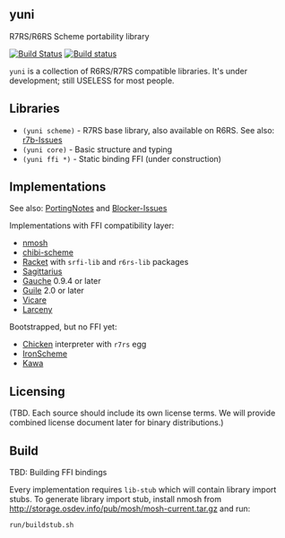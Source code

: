 yuni
----

R7RS/R6RS Scheme portability library

[![Build Status](https://travis-ci.org/okuoku/yuni.svg?branch=master)](https://travis-ci.org/okuoku/yuni)
[![Build status](https://ci.appveyor.com/api/projects/status/0mtb3ldlwk2qwvck/branch/master?svg=true)](https://ci.appveyor.com/project/okuoku/yuni/branch/master)

`yuni` is a collection of R6RS/R7RS compatible libraries. It's under development; still USELESS for most people.

## Libraries

 * `(yuni scheme)` - R7RS base library, also available on R6RS. See also: [r7b-Issues][]
 * `(yuni core)` - Basic structure and typing
 * `(yuni ffi *)` - Static binding FFI (under construction)

## Implementations

See also: [PortingNotes][] and [Blocker-Issues][]

Implementations with FFI compatibility layer:

 * [nmosh](https://github.com/okuoku/mosh)
 * [chibi-scheme](http://synthcode.com/wiki/chibi-scheme)
 * [Racket](https://racket-lang.org/) with `srfi-lib` and `r6rs-lib` packages
 * [Sagittarius](https://bitbucket.org/ktakashi/sagittarius-scheme/wiki/Home)
 * [Gauche](http://practical-scheme.net/gauche/) 0.9.4 or later
 * [Guile](http://www.gnu.org/software/guile/) 2.0 or later
 * [Vicare](http://marcomaggi.github.io/vicare.html)
 * [Larceny](http://larcenists.org/)

Bootstrapped, but no FFI yet:

 * [Chicken](http://www.call-cc.org/) interpreter with `r7rs` egg
 * [IronScheme](http://ironscheme.codeplex.com/)
 * [Kawa](http://www.gnu.org/software/kawa/)

## Licensing

(TBD. Each source should include its own license terms. We will provide combined license document later for binary distributions.)

Build
-----

TBD: Building FFI bindings

Every implementation requires `lib-stub` which will contain library import stubs.
To generate library import stub, install nmosh from http://storage.osdev.info/pub/mosh/mosh-current.tar.gz and run:

 `run/buildstub.sh`

[Blocker-Issues]: https://github.com/okuoku/yuni/issues?q=is%3Aissue+is%3Aopen+label%3AExtern-Blocker
[r7b-Issues]: https://github.com/okuoku/yuni/issues?q=is%3Aissue+is%3Aopen+label%3ALib-R7RSBridge
[PortingNotes]: https://github.com/okuoku/yuni/blob/master/doc/PortingNotes.markdown
